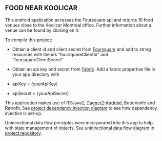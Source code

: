 ## FOOD NEAR KOOLICAR

This android application accesses the Foursquare api and returns 10 food venues close to
the Koolicar Montreal office. Further information about a venue can be found by
clicking on it.

To compile this project:

- Obtain a client id and client secret from [Foursquare](https://developer-test.foursquare.com/docs)
and add to string resources with the ids "foursquareClientId" and "foursquareClientSecret"
- Obtain an api key and secret from [Fabric](https://docs.fabric.io/android/fabric/settings/api-keys.html). Add a fabric.properties file in your app directory with

 - apiKey = {yourApiKey}

 - apiSecret = {yourApiSecret}


This application makes use of RXJava2, [Dagger2-Android](https://google.github.io/dagger/android.html),
Butterknife and Retrofit. See [project dependency injection diagram](dependencyInjectionDiagram.png) to see how dependency injection is set-up.

Unidirectional data flow principles were incorporated into this app to help with state management of objects. See [unidirectional data flow diagram in project repository](unidirectionalDataFlow.png).
